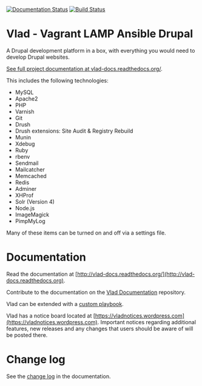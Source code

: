 [![Documentation Status](https://readthedocs.org/projects/vlad-docs/badge/?version=latest)](https://readthedocs.org/projects/vlad-docs/?badge=latest) [![Build Status](https://travis-ci.org/hashbangcode/vlad.svg?branch=dev)](https://travis-ci.org/hashbangcode/vlad)

# Vlad - Vagrant LAMP Ansible Drupal

A Drupal development platform in a box, with everything you would need to develop Drupal websites.

[See full project documentation at vlad-docs.readthedocs.org/](http://vlad-docs.readthedocs.org/).

This includes the following technologies:

* MySQL
* Apache2
* PHP
* Varnish
* Git
* Drush
* Drush extensions: Site Audit & Registry Rebuild
* Munin
* Xdebug
* Ruby
* rbenv
* Sendmail
* Mailcatcher
* Memcached
* Redis
* Adminer
* XHProf
* Solr (Version 4)
* Node.js
* ImageMagick
* PimpMyLog

Many of these items can be turned on and off via a settings file.

# Documentation

Read the documentation at [http://vlad-docs.readthedocs.org/](http://vlad-docs.readthedocs.org).

Contribute to the documentation on the [Vlad Documentation](https://github.com/hashbangcode/vlad-docs) repository.

Vlad can be extended with a [custom playbook](http://vlad-docs.readthedocs.org/en/latest/usage/custom_playbook).

Vlad has a notice board located at [https://vladnotices.wordpress.com](https://vladnotices.wordpress.com). Important notices regarding additional features, new releases and any changes that users should be aware of will be posted there.

# Change log

See the [change log](http://vlad-docs.readthedocs.org/en/latest/project/changelog) in the documentation.

